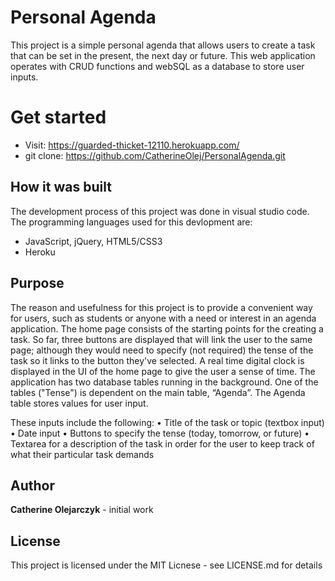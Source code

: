 # Personal Agenda

This project is a simple personal agenda that allows users to create a task that can be set in the present, the next day or future. This web application operates with CRUD functions and webSQL as a database to store user inputs.

# Get started

* Visit: https://guarded-thicket-12110.herokuapp.com/
* git clone: https://github.com/CatherineOlej/PersonalAgenda.git

## How it was built

The development process of this project was done in visual studio code. 
The programming languages used for this devlopment are:
* JavaScript, jQuery, HTML5/CSS3
*  Heroku

## Purpose 

The reason and usefulness for this project is to provide a convenient way for users, such as students or anyone with a need or interest in an agenda application. The home page consists of the starting points for the creating a task. So far, three buttons are displayed that will link the user to the same page; although they would need to specify (not required) the tense of the task so it links to the button they've selected. A real time digital clock is displayed in the UI of the home page to give the user a sense of time. The application has two database tables running in the background. One of the tables ("Tense") is dependent on the main table, “Agenda”. The Agenda table stores values for user input. 

These inputs include the following:
•	Title of the task or topic (textbox input)
•	Date input 
•	Buttons to specify the tense (today, tomorrow, or future)
•	Textarea for a description of the task in order for the user to keep track of what their particular task demands

## Author

**Catherine Olejarczyk** - initial work

## License 

This project is licensed under the MIT Licnese - see LICENSE.md for details


